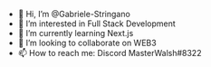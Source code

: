 - 👋 Hi, I’m @Gabriele-Stringano
- 👀 I’m interested in Full Stack Development
- 🌱 I’m currently learning Next.js
- 💞️ I’m looking to collaborate on WEB3
- 📫 How to reach me: Discord MasterWalsh#8322
